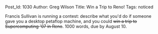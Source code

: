 Post_Id: 1030
Author: Greg Wilson
Title: Win a Trip to Reno!
Tags: noticed

<p>Francis Sullivan is running a contest: describe what you'd do if someone gave you a desktop petaflop machine, and you could <del href="http://www.computer.org/portal/pages/cise/content/sc07contest.xml">win a trip to Supercomputing '07 in Reno</del>.  1000 words, due by August 10.</p>
